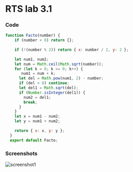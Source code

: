 # RTS lab 3.1

### Code

```javascript
function Facto(number) {
    if (number < 0) return {};
  
    if (!(number % 2)) return { x: number / 2, y: 2 };
  
    let num1, num2;
    let num = Math.ceil(Math.sqrt(number));
    for (let k = 0; k >= 0; k++) {
       num1 = num + k;
      let del = Math.pow(num1, 2) - number;
      if (del < 0) continue;
      let del1 = Math.sqrt(del);
      if (Number.isInteger(del1)) {
        num2 = del1;
        break;
      }
    }
    let x = num1 - num2;
    let y = num1 + num2;
  
    return { x: x, y: y };
  }
  export default Facto;
```

### Screenshots

![screenshot1](./sources/screenshot_1.ipg)